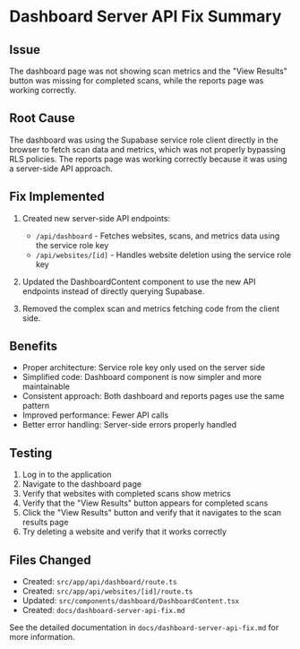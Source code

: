 # Dashboard Server API Fix Summary

## Issue
The dashboard page was not showing scan metrics and the "View Results" button was missing for completed scans, while the reports page was working correctly.

## Root Cause
The dashboard was using the Supabase service role client directly in the browser to fetch scan data and metrics, which was not properly bypassing RLS policies. The reports page was working correctly because it was using a server-side API approach.

## Fix Implemented
1. Created new server-side API endpoints:
   - `/api/dashboard` - Fetches websites, scans, and metrics data using the service role key
   - `/api/websites/[id]` - Handles website deletion using the service role key

2. Updated the DashboardContent component to use the new API endpoints instead of directly querying Supabase.

3. Removed the complex scan and metrics fetching code from the client side.

## Benefits
- Proper architecture: Service role key only used on the server side
- Simplified code: Dashboard component is now simpler and more maintainable
- Consistent approach: Both dashboard and reports pages use the same pattern
- Improved performance: Fewer API calls
- Better error handling: Server-side errors properly handled

## Testing
1. Log in to the application
2. Navigate to the dashboard page
3. Verify that websites with completed scans show metrics
4. Verify that the "View Results" button appears for completed scans
5. Click the "View Results" button and verify that it navigates to the scan results page
6. Try deleting a website and verify that it works correctly

## Files Changed
- Created: `src/app/api/dashboard/route.ts`
- Created: `src/app/api/websites/[id]/route.ts`
- Updated: `src/components/dashboard/DashboardContent.tsx`
- Created: `docs/dashboard-server-api-fix.md`

See the detailed documentation in `docs/dashboard-server-api-fix.md` for more information.
